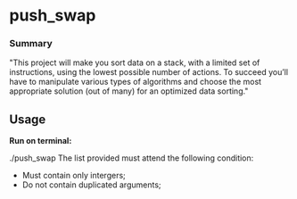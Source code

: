 # push_swap

<h3>Summary</h3>
"This project will make you sort data on a stack, with a limited set of instructions, using
the lowest possible number of actions. To succeed you’ll have to manipulate various
types of algorithms and choose the most appropriate solution (out of many) for an
optimized data sorting."

<h2>Usage</h2>

<p><strong>Run on terminal:</strong></p>
./push_swap <list>
The list provided must attend the following condition:

- Must contain only intergers;
- Do not contain duplicated arguments;
